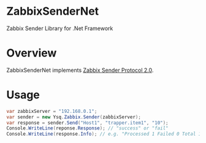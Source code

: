 # ZabbixSenderNet
Zabbix Sender Library for .Net Framework

# Overview
ZabbixSenderNet implements [Zabbix Sender Protocol 2.0](https://www.zabbix.org/wiki/Docs/protocols/zabbix_sender/2.0).

# Usage

```C#
var zabbixServer = "192.168.0.1";
var sender = new Ysq.Zabbix.Sender(zabbixServer);
var response = sender.Send("Host1", "trapper.item1", "10");
Console.WriteLine(reponse.Response); // "success" or "fail"
Console.WriteLine(response.Info); // e.g. "Processed 1 Failed 0 Total 1 Seconds spent 0.000253"
```
